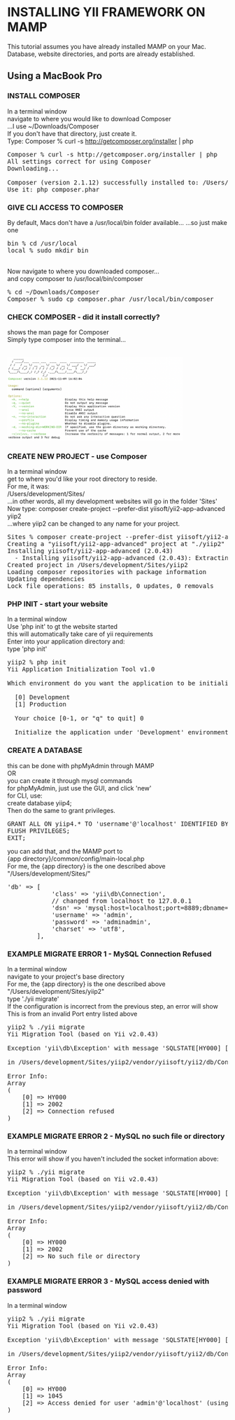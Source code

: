 # INSTALLING YII FRAMEWORK ON MAMP
This tutorial assumes you have already installed MAMP on your Mac.
<br>
Database, website directories, and ports are already established.

## Using a MacBook Pro

### INSTALL COMPOSER
In a terminal window
<br>
navigate to where you would like to download Composer
<br>
...I use ~/Downloads/Composer
<br>
If you don't have that directory, just create it.
<br>
Type: Composer % curl -s http://getcomposer.org/installer | php
<br>
<pre>
Composer % curl -s http://getcomposer.org/installer | php
All settings correct for using Composer
Downloading...

Composer (version 2.1.12) successfully installed to: /Users/development/Composer/composer.phar
Use it: php composer.phar
</pre>

### GIVE CLI ACCESS TO COMPOSER
By default, Macs don't have a /usr/local/bin folder available...
...so just make one
<pre>
bin % cd /usr/local
local % sudo mkdir bin
</pre>
<br>
Now navigate to where you downloaded composer...
<br>
and copy composer to /usr/local/bin/composer
<br>
<pre>
% cd ~/Downloads/Composer
Composer % sudo cp composer.phar /usr/local/bin/composer
</pre>

### CHECK COMPOSER - did it install correctly?
shows the man page for Composer
<br>
Simply type composer into the terminal...
<!-- 
![Composer](/images/composer2.png "ComposerInstall")
-->
<br>
<img src="/images/composer2.png" alt="ComposerInstall" style="width:400px;"/>
<br>

### CREATE NEW PROJECT - use Composer
In a terminal window
<br>
get to where you'd like your root directory to reside.
<br>
For me, it was:
<br>
/Users/development/Sites/
<br>
...in other words, all my development websites will go in the folder 'Sites'
<br>
Now type: composer create-project --prefer-dist yiisoft/yii2-app-advanced yiip2
<br>
...where yiip2 can be changed to any name for your project.

<pre>
Sites % composer create-project --prefer-dist yiisoft/yii2-app-advanced yiip2
Creating a "yiisoft/yii2-app-advanced" project at "./yiip2"
Installing yiisoft/yii2-app-advanced (2.0.43)
  - Installing yiisoft/yii2-app-advanced (2.0.43): Extracting archive
Created project in /Users/development/Sites/yiip2
Loading composer repositories with package information
Updating dependencies
Lock file operations: 85 installs, 0 updates, 0 removals
</pre>

### PHP INIT - start your website
In a terminal window
<br>
Use 'php init' to gt the website started
<br>
this will automatically take care of yii requirements
<br>
Enter into your application directory and:
<br>
type 'php init'
<br>

<pre>
yiip2 % php init
Yii Application Initialization Tool v1.0

Which environment do you want the application to be initialized in?

  [0] Development
  [1] Production

  Your choice [0-1, or "q" to quit] 0

  Initialize the application under 'Development' environment? [yes|no] yes
</pre>

### CREATE A DATABASE
this can be done with phpMyAdmin through MAMP
<br>
OR
<br>
you can create it through mysql commands
<br>
for phpMyAdmin, just use the GUI, and click 'new'
<br>
for CLI, use:
<br>
create database yiip4;
<br>
Then do the same to grant privileges.
<br>

<pre>
GRANT ALL ON yiip4.* TO 'username'@'localhost' IDENTIFIED BY 'password’;
FLUSH PRIVILEGES;
EXIT;
</pre

### DATABASE CONFIG - main-local.php (database config)
Mac needs a socket for MySQL... 
<br>
you can add that, and the MAMP port to 
<br>
{app directory}/common/config/main-local.php
<br>
For me, the {app directory} is the one described above
<br>
"/Users/development/Sites/"
<br>

<pre>
'db' => [
            'class' => 'yii\db\Connection',
            // changed from localhost to 127.0.0.1
            'dsn' => 'mysql:host=localhost;port=8889;dbname=yiip2;unix_socket=/Applications/MAMP/tmp/mysql/mysql.sock',
            'username' => 'admin',
            'password' => 'adminadmin',
            'charset' => 'utf8',
        ],
</pre>

### EXAMPLE MIGRATE ERROR 1 - MySQL Connection Refused
In a terminal window
<br>
navigate to your project's base directory
<br>
For me, the {app directory} is the one described above
<br>
"/Users/development/Sites/yiip2"
<br>
type './yii migrate'
<br>
If the configuration is incorrect from the previous step, an error will show
<br>
This is from an invalid Port entry listed above
<br>

<pre>
yiip2 % ./yii migrate
Yii Migration Tool (based on Yii v2.0.43)

Exception 'yii\db\Exception' with message 'SQLSTATE[HY000] [2002] Connection refused'

in /Users/development/Sites/yiip2/vendor/yiisoft/yii2/db/Connection.php:649

Error Info:
Array
(
    [0] => HY000
    [1] => 2002
    [2] => Connection refused
)
</pre>



### EXAMPLE MIGRATE ERROR 2 - MySQL no such file or directory
In a terminal window
<br>
This error will show if you haven't included the socket information above:
<br>

<pre>
yiip2 % ./yii migrate
Yii Migration Tool (based on Yii v2.0.43)

Exception 'yii\db\Exception' with message 'SQLSTATE[HY000] [2002] No such file or directory'

in /Users/development/Sites/yiip2/vendor/yiisoft/yii2/db/Connection.php:649

Error Info:
Array
(
    [0] => HY000
    [1] => 2002
    [2] => No such file or directory
)
</pre>


### EXAMPLE MIGRATE ERROR 3 - MySQL access denied with password
In a terminal window
<br>

<pre>
yiip2 % ./yii migrate
Yii Migration Tool (based on Yii v2.0.43)

Exception 'yii\db\Exception' with message 'SQLSTATE[HY000] [1045] Access denied for user 'admin'@'localhost' (using password: YES)'

in /Users/development/Sites/yiip2/vendor/yiisoft/yii2/db/Connection.php:649

Error Info:
Array
(
    [0] => HY000
    [1] => 1045
    [2] => Access denied for user 'admin'@'localhost' (using password: YES)
)
</pre
